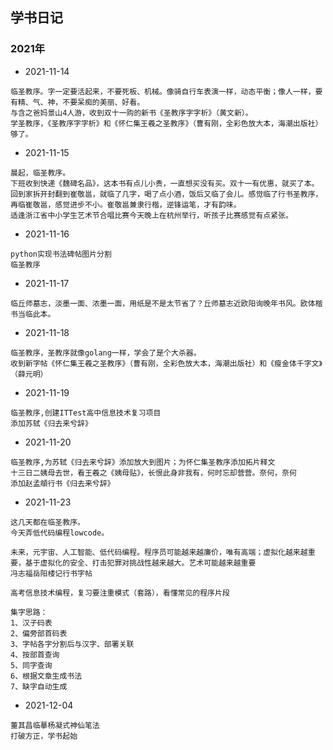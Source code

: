 ## 学书日记
### 2021年
- 2021-11-14
```text
临圣教序。字一定要活起来，不要死板、机械。像骑自行车表演一样，动态平衡；像人一样，要有精、气、神，不要呆痴的美丽、好看。
与含之爸妈景山4人游，收到双十一购的新书《圣教序字字析》（黄文新）。
学圣教序，《圣教序字字析》和《怀仁集王羲之圣教序》（曹有刚，全彩色放大本，海潮出版社）够了。
```
- 2021-11-15
```
晨起，临圣教序。
下班收到快递《魏碑名品》，这本书有点儿小贵，一直想买没有买。双十一有优惠，就买了本。
回到家拆开封翻到崔敬邕，就临了几字，喝了点小酒，饭后又临了会儿。感觉临了行书圣教序，再临崔敬邕，感觉进步不小。崔敬邕兼隶行楷，逆锋运笔，才有韵味。
适逢浙江省中小学生艺术节合唱比赛今天晚上在杭州举行，听孩子比赛感觉有点紧张。
```
- 2021-11-16
```
python实现书法碑帖图片分割
临圣教序
```
- 2021-11-17
```
临丘师墓志，淡墨一面、浓墨一面，用纸是不是太节省了？丘师墓志近欧阳询晚年书风。欧体楷书当临此本。
```
- 2021-11-18
```
临圣教序，圣教序就像golang一样，学会了是个大杀器。
收到新字帖《怀仁集王羲之圣教序》（曹有刚，全彩色放大本，海潮出版社）和《瘦金体千字文》（薛元明）
```
- 2021-11-19
```
临圣教序,创建ITTest高中信息技术复习项目
添加苏轼《归去来兮辞》
```
- 2021-11-20
```
临圣教序,为苏轼《归去来兮辞》添加放大到图片；为怀仁集圣教序添加拓片释文
十三日二姨母去世，看王羲之《姨母贴》，长恨此身非我有，何时忘却营营。奈何，奈何
添加赵孟頫行书《归去来兮辞》
```

- 2021-11-23

```text
这几天都在临圣教序。
今天弄低代码编程lowcode。

未来，元宇宙、人工智能、低代码编程。程序员可能越来越廉价，唯有高端；虚拟化越来越重要，基于虚拟化的安全、打击犯罪对挑战性越来越大。艺术可能越来越重要
冯志福岳阳楼记行书字帖

高考信息技术编程，复习要注重模式（套路），看懂常见的程序片段

集字思路：
1、汉子码表
2、偏旁部首码表
3、字帖各字分割后与汉字、部署关联
4、按部首查询
5、同字查询
6、根据文章生成书法
7、缺字自动生成

```
- 2021-12-04
```text
董其昌临摹杨凝式神仙笔法
打破方正，学书起始
```